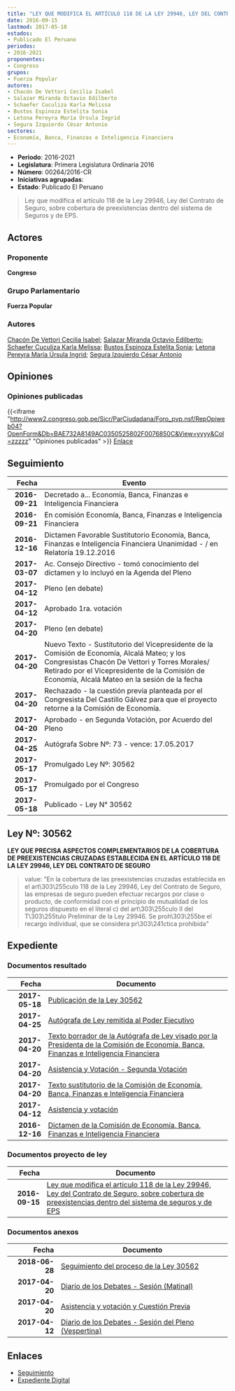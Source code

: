 ```yaml
---
title: "LEY QUE MODIFICA EL ARTÍCULO 118 DE LA LEY 29946, LEY DEL CONTRATO DE SEGUR"
date: 2016-09-15
lastmod: 2017-05-18
estados:
- Publicado El Peruano
periodos:
- 2016-2021
proponentes:
- Congreso
grupos:
- Fuerza Popular
autores:
- Chacón De Vettori Cecilia Isabel
- Salazar Miranda Octavio Edilberto
- Schaefer Cuculiza Karla Melissa
- Bustos Espinoza Estelita Sonia
- Letona Pereyra María Úrsula Ingrid
- Segura Izquierdo César Antonio
sectores:
- Economía, Banca, Finanzas e Inteligencia Financiera
---
```

- **Periodo**: 2016-2021
- **Legislatura**: Primera Legislatura Ordinaria 2016
- **Número**: 00264/2016-CR
- **Iniciativas agrupadas**: 
- **Estado**: Publicado El Peruano

> Ley que modifica el artículo 118 de la Ley 29946, Ley del Contrato de Seguro, sobre cobertura de preexistencias dentro del sistema de Seguros y de EPS.


## Actores

### Proponente

**Congreso**

### Grupo Parlamentario

**Fuerza Popular**

### Autores

[Chacón De Vettori Cecilia Isabel](mailto:mailto:cchacon@congreso.gob.pe); [Salazar Miranda Octavio Edilberto](mailto:mailto:osalazar@congreso.gob.pe); [Schaefer Cuculiza Karla Melissa](mailto:mailto:kschaefer@congreso.gob.pe); [Bustos Espinoza Estelita Sonia](mailto:mailto:ebustos@congreso.gob.pe); [Letona Pereyra María Úrsula Ingrid](mailto:mailto:mletona@congreso.gob.pe); [Segura Izquierdo César Antonio](mailto:mailto:csegura@congreso.gob.pe)

## Opiniones

### Opiniones publicadas

{{<iframe "http://www2.congreso.gob.pe/Sicr/ParCiudadana/Foro_pvp.nsf/RepOpiweb04?OpenForm&Db=BAE732A8149AC0350525802F0076850C&View=yyyy&Col=zzzzz" "Opiniones publicadas" >}}
[Enlace](http://www2.congreso.gob.pe/Sicr/ParCiudadana/Foro_pvp.nsf/RepOpiweb04?OpenForm&Db=BAE732A8149AC0350525802F0076850C&View=yyyy&Col=zzzzz)


## Seguimiento

| Fecha | Evento |
|------:|--------|
| **2016-09-21** | Decretado a... Economía, Banca, Finanzas e Inteligencia Financiera |
| **2016-09-21** | En comisión Economía, Banca, Finanzas e Inteligencia Financiera |
| **2016-12-16** | Dictamen Favorable Sustitutorio Economía, Banca, Finanzas e Inteligencia Financiera Unanimidad - / en Relatoría 19.12.2016 |
| **2017-03-07** | Ac. Consejo Directivo - tomó conocimiento del dictamen y lo incluyó en la Agenda del Pleno |
| **2017-04-12** | Pleno (en debate) |
| **2017-04-12** | Aprobado 1ra. votación |
| **2017-04-20** | Pleno (en debate) |
| **2017-04-20** | Nuevo Texto - Sustitutorio del Vicepresidente de la Comisión de Economía, Alcalá Mateo; y los Congresistas Chacón De Vettori y Torres Morales/ Retirado por el Vicepresidente de la Comisión de Economía, Alcalá Mateo en la sesión de la fecha |
| **2017-04-20** | Rechazado - la cuestión previa planteada por el Congresista Del Castillo Gálvez para que el proyecto retorne a la Comisión de Economía. |
| **2017-04-20** | Aprobado - en Segunda Votación, por Acuerdo del Pleno |
| **2017-04-25** | Autógrafa Sobre Nº: 73 - vence: 17.05.2017 |
| **2017-05-17** | Promulgado Ley Nº: 30562 |
| **2017-05-17** | Promulgado por el Congreso |
| **2017-05-18** | Publicado - Ley N° 30562 |

## Ley Nº: 30562

**LEY QUE PRECISA ASPECTOS COMPLEMENTARIOS DE LA COBERTURA DE PREEXISTENCIAS CRUZADAS ESTABLECIDA EN EL ARTÍCULO 118 DE LA LEY 29946, LEY DEL CONTRATO DE SEGURO**

> value: "En la cobertura de las preexistencias cruzadas establecida en el art\303\255culo 118 de la Ley 29946, Ley del Contrato de Seguro, las empresas de seguro pueden efectuar recargos por clase o producto, de conformidad con el principio de mutualidad de los seguros dispuesto en el literal c) del art\303\255culo II del T\303\255tulo Preliminar de la Ley 29946. Se proh\303\255be el recargo individual, que se considera pr\303\241ctica prohibida"


## Expediente

### Documentos resultado

| Fecha | Documento |
|------:|-----------|
| **2017-05-18** | [Publicación de la Ley 30562](http://www.leyes.congreso.gob.pe/Documentos/2016_2021/ADLP/Normas_Legales/30562-LEY.pdf) |
| **2017-04-25** | [Autógrafa de Ley remitida al Poder Ejecutivo](http://www.leyes.congreso.gob.pe/Documentos/2016_2021/Autografas/Ley_y_de_Resolucion_Legislativa/AU0026420170425.pdf) |
| **2017-04-20** | [Texto borrador de la Autógrafa de Ley visado por la Presidenta de la Comisión de Economía, Banca, Finanzas e Inteligencia Financiera](http://www.leyes.congreso.gob.pe/Documentos/2016_2021/Texto_Borrador_de_Autografa/BAU0026420170424.pdf) |
| **2017-04-20** | [Asistencia y Votación - Segunda Votación](http://www.leyes.congreso.gob.pe/Documentos/2016_2021/Asistencia_y_Votacion/Proyectos_de_Ley/AVSV0026420170420.PDF) |
| **2017-04-20** | [Texto sustitutorio de la Comisión de Economía, Banca, Finanzas e Inteligencia Financiera](http://www.leyes.congreso.gob.pe/Documentos/2016_2021/Texto_Sustitutorio/Proyectos_de_Ley/TS0026420170420..pdf) |
| **2017-04-12** | [Asistencia y votación](http://www.leyes.congreso.gob.pe/Documentos/2016_2021/Asistencia_y_Votacion/Proyectos_de_Ley/AV0026420170412.pdf) |
| **2016-12-16** | [Dictamen de la Comisión de Economía, Banca, Finanzas e Inteligencia Financiera](http://www.leyes.congreso.gob.pe/Documentos/2016_2021/Dictamenes/Proyectos_de_Ley/00264DC09MAY20161216..pdf) |

### Documentos proyecto de ley

| Fecha | Documento |
|------:|-----------|
| **2016-09-15** | [Ley que modifica el artículo 118 de la Ley 29946, Ley del Contrato de Seguro, sobre cobertura de preexistencias dentro del sistema de seguros y de EPS](http://www.leyes.congreso.gob.pe/Documentos/2016_2021/Proyectos_de_Ley_y_de_Resoluciones_Legislativas/PL0026420160915..pdf) |

### Documentos anexos

| Fecha | Documento |
|------:|-----------|
| **2018-06-28** | [Seguimiento del proceso de la Ley 30562](http://www.leyes.congreso.gob.pe/Documentos/2016_2021/Seguimiento_de_Proyectos_de_Ley/00264PL20180628.PDF) |
| **2017-04-20** | [Diario de los Debates - Sesión (Matinal)](http://www2.congreso.gob.pe/Sicr/DiarioDebates/Publicad.nsf/SesionesPleno/05256D6E0073DFE905258109000E280D/$FILE/SLO-2016-6.pdf) |
| **2017-04-20** | [Asistencia y votación y Cuestión Previa](http://www.leyes.congreso.gob.pe/Documentos/2016_2021/Asistencia_y_Votacion/Proyectos_de_Ley/AVCP0026420170420.PDF) |
| **2017-04-12** | [Diario de los Debates - Sesión del Pleno (Vespertina)](http://www.leyes.congreso.gob.pe/Documentos/2016_2021/ADLP/Diario_Debates/30562_DD.pdf) |

## Enlaces

- [Seguimiento](http://www2.congreso.gob.pe/Sicr/TraDocEstProc/CLProLey2016.nsf/f7fff46988ca05b1052578e100829cc7/ef3079c5dc964dd50525802f007c50fa?OpenDocument)
- [Expediente Digital](http://www2.congreso.gob.pe/Sicr/TraDocEstProc/CLProLey2016.nsf/f7fff46988ca05b1052578e100829cc7/ef3079c5dc964dd50525802f007c50fa?OpenDocument&Click=05257FB7005EB655.eb71d0cf91d8294e05256cdf006b5706/$Body/0.1C6C)

